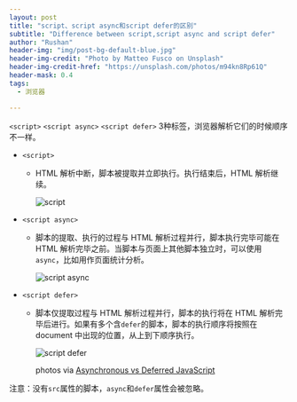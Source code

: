 ```yaml
---
layout: post
title: "script、script async和script defer的区别"
subtitle: "Difference between script,script async and script defer"
author: "Rushan"
header-img: "img/post-bg-default-blue.jpg"
header-img-credit: "Photo by Matteo Fusco on Unsplash"
header-img-credit-href: "https://unsplash.com/photos/m94kn8Rp61Q"
header-mask: 0.4
tags:
  - 浏览器

---
```


`<script>` `<script async>` `<script defer>` 3种标签，浏览器解析它们的时候顺序不一样。

* `<script>` 
  - HTML 解析中断，脚本被提取并立即执行。执行结束后，HTML 解析继续。
  
    ![script](https://ws2.sinaimg.cn/large/006tNbRwgy1fwa40tves6j30lo048jre.jpg)

* `<script async>` 
  - 脚本的提取、执行的过程与 HTML 解析过程并行，脚本执行完毕可能在 HTML 解析完毕之前。当脚本与页面上其他脚本独立时，可以使用`async`，比如用作页面统计分析。

    ![script async](https://ws3.sinaimg.cn/large/006tNbRwgy1fwa414i3n2j30lo0480so.jpg)

* `<script defer>` 
  - 脚本仅提取过程与 HTML 解析过程并行，脚本的执行将在 HTML 解析完毕后进行。如果有多个含`defer`的脚本，脚本的执行顺序将按照在 document 中出现的位置，从上到下顺序执行。

    ![script defer](https://ws1.sinaimg.cn/large/006tNbRwgy1fwa41ka5btj30lo048jrb.jpg)

    photos via [Asynchronous vs Deferred JavaScript](https://bitsofco.de/async-vs-defer/)

注意：没有`src`属性的脚本，`async`和`defer`属性会被忽略。
